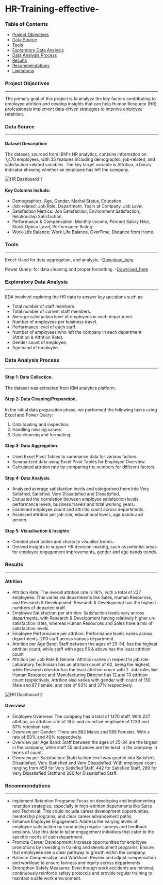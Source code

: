 # HR-Training-effective-

### Table of Contents

- [Project Objectives](#project-objectives)
- [Data Source](#data-source)
- [Tools](#tools)
- [Exploratory Data Analysis](#exploratory-data-analysis)
- [Data Analysis Process](#data-analysis-process)
- [Results](#results)
- [Recommendations](#recommendations)
- [Limitations](#limitations)



### Project Objectives 
---
The primary goal of this project is to analyze the key factors contributing to employee attrition and develop insights that can help Human Resource (HR) professionals implement data-driven strategies to improve employee retention.



### Data Source
---
#### Dataset Description:
The dataset, sourced from IBM's HR analytics, contains information on 1,470 employees, with 35 features including demographic, job-related, and satisfaction-related variables. The key target variable is Attrition, a binary indicator showing whether an employee has left the company.

![HR Dashboard 1](https://github.com/user-attachments/assets/5fa0e2a2-d16c-4478-9f75-5ed8d2eab61c)

#### Key Columns Include:
- Demographics: Age, Gender, Marital Status, Education.
- Job-related: Job Role, Department, Years at Company, Job Level.
- Satisfaction Metrics: Job Satisfaction, Environment Satisfaction, Relationship Satisfaction.
- Performance & Compensation: Monthly Income, Percent Salary Hike, Stock Option Level, Performance Rating.
- Work-Life Balance: Work Life Balance, OverTime, Distance from Home.

  

### Tools
---
Excel: Used for data aggregation, and analysis. -[Download_here](https://microsoft.com)

Power Query: for data cleaning and proper formatting.
-[Download_here](https://microsoft.com)

### Exploratory Data Analysis
---
EDA involved exploring the HR data to answer key questions such as:

- Total number of staff members.
- Total number of current staff members.
- Average satisfaction level of employees in each department.
- Number of employees per business travel.
- Performance level of each staff.
- Number of employees who left the company in each department (Attrition & Attrition Rate).
- Gender count of employee.
- Age band of employee.



### Data Analysis Process
---
#### Step 1: Data Collection.
The dataset was extracted from IBM analytics platform.

#### Step 2: Data Cleaning/Preparation.
 In the initial data preparation phase, we performed the following tasks using Excel and Power Query:
  1. Data loading and inspection.
  2. Handling missing values.
  3. Data cleaning and formatting.

#### Step 3: Data Aggregation.
- Used Excel Pivot Tables to summarise data for various factors.
- Summarized data using Excel Pivot Tables for Employee Overview.
- Calculated attrition rate by comparing the numbers for different factors.

#### Step 4: Data Analysis.
- Analysed average satisfaction levels and categorised them into Very Satisfied, Satisfied, Very Dissatisfied and Dissatisfied,
- Evaluated the correlation between employee satisfaction levels, performance levels, business travels and total working years.
- Examined employee count and attrritio count across departments.
-  Assessed attrition per job role, educational levels, age bands and gender.

#### Step 5: Visualisation & Insights
- Created pivot tables and charts to visualise trends.
- Derived insights to support HR decision-making, such as potential areas for employee engagement improvements, gender and age bands trends.

  

### Results
---
#### Attrition
- Attrition Rate: The overall attrition rate is 16%, with a total of 237 employees. This varies via departments like Sales, Human Resources, and Research & Development. Research & Development has the highest numbers of departed staff.
- Employee Satisfaction per attrition: Satisfaction levels vary across departments, with Research & Development having relatively higher un-satisfaction rates, whereas Human Resources and Sales have a mix of satisfaction levels.
- Employee Performance per attrition: Performance levels varies across departments. 200 staff across various department.
- Attrition per Age Band: Staff between the ages of 25-34, has the highest attrition count, while staff with ages 55 & above has the least attrition count
- Attrition per Job Role & Gender: Attrition varies in respect to job role. Laboratory Technician has an attrition count of 62, being the highest, while Research director has the least attrition count with 2. Job roles like Human Resource and Manufacturing Director has 12 and 10 attrition count respectively. Attrition also varies with gender with count of 150 Male and 87 Female, and rate of 63% and 37% respectively.
  
![HR Dashboard 2](https://github.com/user-attachments/assets/d0a23232-69c6-4ab2-99f6-b7d85266eb40)

#### Overview
- Employee Overview: The company has a total of 1470 staff. With 237 attrition, an attrition rate of 16% and an active employee of 1233 and 87% retention rate.
- Overview per Gender: There are 882 Males and 588 Females. With a rate of 60% and 40% respectively.
- Overview per Age Band: Staff between the ages of 25-34 are the largest in the company, while staff 55 and above are the least in the company in terms of count.
- Overview per Satisfaction: Statisfaction level was graded into Satisfied, Dissatisfied, Very Statisfied and Very Dissatisfied. WIth employee count ranging from 459 for Very Satisfied Staff, 442 for Satisfied Staff, 289 for Very Dissatisfied Staff and 280 for Dissatisfied Staff.


  
  
### Recommendations
---
- Implement Retention Programs: Focus on developing and implementing retention strategies, especially in high-attrition departments like Sales and Technical. This could include career development opportunities, mentorship programs, and clear career advancement paths.
- Enhance Employee Engagement: Address the varying levels of employee satisfaction by conducting regular surveys and feedback sessions. Use this data to tailor engagement initiatives that cater to the specific needs of each department.
- Promote Career Development: Increase opportunities for employee promotions by investing in training and development programs. Ensure that employees see a clear pathway to growth within the company.
- Balance Compensation and Workload: Review and adjust compensation and workload to ensure fairness and equity across departments.
- Strengthen Safety Measures: Even though work accidents are minimal, continuously reinforce safety protocols and provide regular training to maintain a safe work environment.

